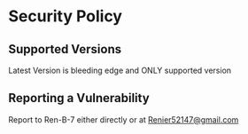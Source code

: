 # Security Policy

## Supported Versions

Latest Version is bleeding edge and ONLY supported version

## Reporting a Vulnerability

Report to Ren-B-7 either directly or at Renier52147@gmail.com
